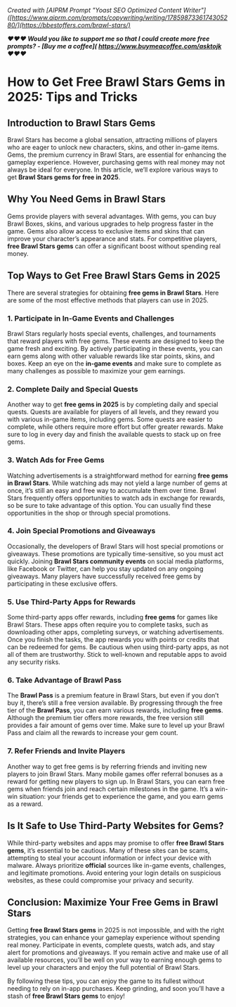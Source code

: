 _Created with [AIPRM Prompt "Yoast SEO Optimized Content Writer"]([https://www.aiprm.com/prompts/copywriting/writing/1785987336174305280/](https://bbestoffers.com/brawl-stars/)_

*****❤️❤️❤️ Would you like to support me so that I could create more free prompts? - [Buy me a coffee](  [ https://www.buymeacoffee.com/asktojk ](https://bbestoffers.com/brawl-stars/) ❤️❤️❤️*****

# How to Get Free Brawl Stars Gems in 2025: Tips and Tricks

## Introduction to Brawl Stars Gems

Brawl Stars has become a global sensation, attracting millions of players who are eager to unlock new characters, skins, and other in-game items. Gems, the premium currency in Brawl Stars, are essential for enhancing the gameplay experience. However, purchasing gems with real money may not always be ideal for everyone. In this article, we’ll explore various ways to get **Brawl Stars gems for free in 2025**. 

## Why You Need Gems in Brawl Stars

Gems provide players with several advantages. With gems, you can buy Brawl Boxes, skins, and various upgrades to help progress faster in the game. Gems also allow access to exclusive items and skins that can improve your character’s appearance and stats. For competitive players, **free Brawl Stars gems** can offer a significant boost without spending real money.

## Top Ways to Get Free Brawl Stars Gems in 2025

There are several strategies for obtaining **free gems in Brawl Stars**. Here are some of the most effective methods that players can use in 2025.

### 1. Participate in In-Game Events and Challenges

Brawl Stars regularly hosts special events, challenges, and tournaments that reward players with free gems. These events are designed to keep the game fresh and exciting. By actively participating in these events, you can earn gems along with other valuable rewards like star points, skins, and boxes. Keep an eye on the **in-game events** and make sure to complete as many challenges as possible to maximize your gem earnings.

### 2. Complete Daily and Special Quests

Another way to get **free gems in 2025** is by completing daily and special quests. Quests are available for players of all levels, and they reward you with various in-game items, including gems. Some quests are easier to complete, while others require more effort but offer greater rewards. Make sure to log in every day and finish the available quests to stack up on free gems.

### 3. Watch Ads for Free Gems

Watching advertisements is a straightforward method for earning **free gems in Brawl Stars**. While watching ads may not yield a large number of gems at once, it’s still an easy and free way to accumulate them over time. Brawl Stars frequently offers opportunities to watch ads in exchange for rewards, so be sure to take advantage of this option. You can usually find these opportunities in the shop or through special promotions.

### 4. Join Special Promotions and Giveaways

Occasionally, the developers of Brawl Stars will host special promotions or giveaways. These promotions are typically time-sensitive, so you must act quickly. Joining **Brawl Stars community events** on social media platforms, like Facebook or Twitter, can help you stay updated on any ongoing giveaways. Many players have successfully received free gems by participating in these exclusive offers.

### 5. Use Third-Party Apps for Rewards

Some third-party apps offer rewards, including **free gems** for games like Brawl Stars. These apps often require you to complete tasks, such as downloading other apps, completing surveys, or watching advertisements. Once you finish the tasks, the app rewards you with points or credits that can be redeemed for gems. Be cautious when using third-party apps, as not all of them are trustworthy. Stick to well-known and reputable apps to avoid any security risks.

### 6. Take Advantage of Brawl Pass

The **Brawl Pass** is a premium feature in Brawl Stars, but even if you don’t buy it, there’s still a free version available. By progressing through the free tier of the **Brawl Pass**, you can earn various rewards, including **free gems**. Although the premium tier offers more rewards, the free version still provides a fair amount of gems over time. Make sure to level up your Brawl Pass and claim all the rewards to increase your gem count.

### 7. Refer Friends and Invite Players

Another way to get free gems is by referring friends and inviting new players to join Brawl Stars. Many mobile games offer referral bonuses as a reward for getting new players to sign up. In Brawl Stars, you can earn free gems when friends join and reach certain milestones in the game. It’s a win-win situation: your friends get to experience the game, and you earn gems as a reward.

## Is It Safe to Use Third-Party Websites for Gems?

While third-party websites and apps may promise to offer **free Brawl Stars gems**, it’s essential to be cautious. Many of these sites can be scams, attempting to steal your account information or infect your device with malware. Always prioritize **official** sources like in-game events, challenges, and legitimate promotions. Avoid entering your login details on suspicious websites, as these could compromise your privacy and security.

## Conclusion: Maximize Your Free Gems in Brawl Stars

Getting **free Brawl Stars gems** in 2025 is not impossible, and with the right strategies, you can enhance your gameplay experience without spending real money. Participate in events, complete quests, watch ads, and stay alert for promotions and giveaways. If you remain active and make use of all available resources, you’ll be well on your way to earning enough gems to level up your characters and enjoy the full potential of Brawl Stars.

By following these tips, you can enjoy the game to its fullest without needing to rely on in-app purchases. Keep grinding, and soon you’ll have a stash of **free Brawl Stars gems** to enjoy!
